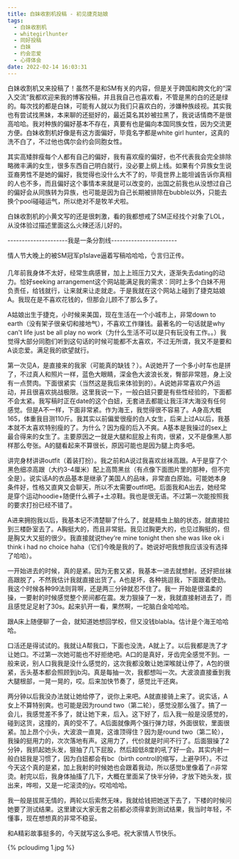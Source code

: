 ```yaml
---
title: 白妹收割机投稿 - 初见捷克姑娘
tags:
  - 白妹收割机
  - whitegirlhunter
  - 同好投稿
  - 白妹
  - 约会恋爱
  - 心得体会
date: 2022-02-14 16:03:31
---
```



白妹收割机又来投稿了！虽然不是和SM有关的内容，但是关于跨国和跨文化的“深入交流”我都欢迎来我的博客投稿，并且我自己也喜欢看，不管是黑的白的还是绿的。每次找的都是白妹，可能有人就以为我们只喜欢白的，涉嫌种族歧视。其实我也有尝试找黑妹，本来聊的还挺好的，最近莫名其妙被拉黑了，我说话情商不是很高哈哈。我对种族的偏好基本不存在，真要有也是偏向本国同族女性，因为交流更方便。白妹收割机好像是有这方面偏好，毕竟名字都是white girl hunter，这真的洗不白了，不过他也偶尔会约会同胞女性。

其实高矮胖瘦每个人都有自己的偏好，我有喜欢瘦的偏好，也不代表我会完全排除略微丰满的女生，很多东西自己明白就行，没必要上纲上线。如果有个异族女生说亚裔男性不是她的偏好，我觉得也没什么大不了的，毕竟世界上能坦诚告诉你真相的人也不多，而且偏好这个事情本来就是可以改变的，出国之前我也从没想过自己的偏好会从同族转为异族，也可能是因为自己长期被排除在bubble以外，只能去换个pool碰碰运气，所以绝对不是牧羊犬啦。

<!-- more -->

白妹收割机的小黄文写的还是很刺激，看的我都想戒了SM正经找个对象了LOL，从没体验过描述里面这么火辣还活儿好的。

---------------------我是一条分割线-----------------------

情人节大晚上的被SM冠军p1slave逼着写稿哈哈哈，👌言归正传。

几年前我身体不太好，经常生病感冒，加上上班压力又大，逐渐失去dating的动力。恰好seeking arrangement这个网站能满足我的需求：同时上多个白妹不用负责任，给钱就行，让来就来让走就走。于是我就在这个网站上碰到了捷克姑娘A。我现在是不喜欢花钱的，但那会儿顾不了那么多了。

A姑娘出生于捷克，小时候来美国，现在生活在一个小城市上，非常down to earth（没有架子很亲切和接地气），不喜欢工作赚钱。最著名的一句话就是why can't life just be all play no work（为什么生活不可以是只有玩没有工作。。）我觉得大部分同胞们听到这句话的时候可能都不太喜欢，不过无所谓，我又不是要和A谈恋爱。满足我的欲望就行。

第一次见A，是直接来的我家（可能真的缺钱？）。A说她开了一个多小时车也是拼了，不过真人和照片一样，蓝色大眼睛，深金色大波浪长发，臀部非常翘，身上没有一点赘肉。下面很紧实（当然这是我后来体验到的）。A说她非常喜欢户外运动，并且很喜欢挑战极限。这里我说一下，一般白妞只要是有些性经验的，下面都不会太紧。我写稿时正在date的这个白妞，无套进去都能让我汪洋大海没有任何感觉。但是A不一样，下面非常紧。作为海王，我觉得很不容易了。A身高大概165，体重我目测110斤。我其实以前偏爱很瘦的白人女生，后来上过A以后，我基本就不太喜欢特别瘦的了。为什么？因为瘦的后入不爽。A基本是我操过的sex上最合得来的女生了。主要原因之一就是大腿和屁股上有肉，很紧，又不是像黑人那样那么夸张。A的腿看起来不算很长，原因可能也是因为腿上肉多吧。

讲完身材讲讲outfit（着装打扮）。我之前和A说过我喜欢丝袜高跟。A于是穿了个黑色细凉高跟（大约3-4厘米）配上高筒黑丝（有点像下面图片里的那种，但不完全是）。说实话A的衣品基本是继承了美国人的品味，非常直白原始。可能她本身条件好，性格又直爽又会聊天，所以不太需要outfit吧。后面我和A出去，她经常是穿个运动hoodie+随便什么裤子+土凉鞋。我也是很无语。不过第一次能按照我的要求打扮已经不错了。

A进来拥抱我以后，我基本记不清楚聊了什么了，就是精虫上脑的状态，就直接拉到三楼卧室去了。A胸挺大的，而且非常挺。我见过胸更大的，也见过胸挺的，但是胸又大又挺的很少。我直接就说they‘re mine tonight then she was like ok i think i had no choice haha（它们今晚是我的了。她说好吧我想我应该没有选择了哈哈）。

一开始进去的时候，真的是紧。因为无套又紧，我基本一进去就想射。还好把丝袜高跟脱了，不然我估计我就直接出货了。A也是坏，各种挑逗我，下面跟着使劲。我这个时候各种99法则背啊，还是两三分钟就忍不住了。我一
开始是很温柔的操，一要射的时候感觉整个房间都在震。发力狠操了一发，我就直接射进去了，而且感觉足足射了30s。起来扒开一看，果然啊，一坨脑白金哈哈哈。

跟A床上随便聊了一会，就知道她想回学校，但又没钱blabla。估计是个海王哈哈哈。

口活还是得试试的。我就让A帮我口，下面也没洗，A就上了。以后我都是洗了才让她口。不过第一次她可能也不好拒绝吧。A口的是真好，牙齿完全感觉不到。一般来说，别人口我我是没什么感觉的，这次我都没敢让她深喉就让停了，A包的很紧，舌头基本都会照顾到jb沟。真是每抽一次，我都想叫一次。大波浪直接垂到我大腿根部，一晃一晃的，哎。后来加快节奏了，感觉比干还爽。

两分钟以后我没办法就让她给停了，说你上来吧。A就直接骑上来了。说实话，A女上不算特别爽。也可能是因为round two（第二轮），感觉没那么强了。搞了一会儿，我感觉差不多了，就让她下来，后入。这下好了，后入我一般是没感觉的，碰到这货，这撞的，真的受不了。A后面就像两个强行弹力球，外面很软，里面很紧。加上昂个小头，大波浪一直晃，这谁顶得住？因为是round two（第二轮），我操的挺用力的，次次落地有声。这用力了，代价就是时间不行了。后面狠操了2分钟，我抓起她头发，狠抽了几下屁股，然后超低8度的吼了好一会。其实内射一般白妞我是习惯了，因为白妞都会有bc（birth control的缩写，上避孕环）。不过今天这个真的是紧，加上我射的时候她也会跟着我动，所以感觉b里像着了🔥非常烫。射完以后，我身体抽搐了几下，大概在里面呆了快半分钟，才放下她头发，拔出来，哗啦，又是一坨滚烫的jy。哎哈哈哈。

我一般是拔屌无情的，两轮以后索然无味，我就给钱把她送下去了，下楼的时候问她要了测试结果。这里建议大家无套之前都必须得拿到测试结果，我当时年轻，不懂事，现在想想真的非常不稳妥。

和A精彩故事挺多的，今天就写这么多吧。祝大家情人节快乐。

{% pcloudimg 1.jpg %}